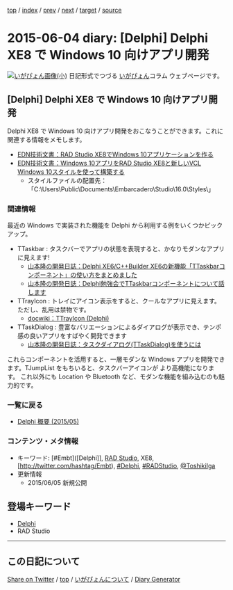 [top](https://igapyon.github.io/diary/) 
 / [index](https://igapyon.github.io/diary/2015/index.html) 
 / [prev](https://igapyon.github.io/diary/2015/ig150601.html) 
 / [next](https://igapyon.github.io/diary/2015/ig150605.html) 
 / [target](https://igapyon.github.io/diary/2015/ig150604.html) 
 / [source](https://github.com/igapyon/diary/blob/gh-pages/2015/ig150604.html.src.md) 

2015-06-04 diary: [Delphi] Delphi XE8 で Windows 10 向けアプリ開発
=====================================================================================================
[![いがぴょん画像(小)](https://igapyon.github.io/diary/images/iga200306s.jpg "いがぴょん")](https://igapyon.github.io/diary/memo/memoigapyon.html) 日記形式でつづる [いがぴょん](https://igapyon.github.io/diary/memo/memoigapyon.html)コラム ウェブページです。

## [Delphi] Delphi XE8 で Windows 10 向けアプリ開発

Delphi XE8 で Windows 10 向けアプリ開発をおこなうことができます。これに関連する情報をメモします。

* [EDN技術文書：RAD Studio XE8でWindows 10アプリケーションを作る](http://edn.embarcadero.com/article/44465)
* [EDN技術文書：Windows 10アプリをRAD Studio XE8と新しいVCL Windows 10スタイルを使って構築する](http://edn.embarcadero.com/article/44464)
  * スタイルファイルの配置先：「C:\Users\Public\Documents\Embarcadero\Studio\16.0\Styles\」



### 関連情報

最近の Windows で実装された機能を Delphi から利用する例をいくつかピックアップ。

* TTaskbar : タスクバーでアプリの状態を表現すると、かなりモダンなアプリに見えます!
  * [山本隆の開発日誌：Delphi XE6/C++Builder XE6の新機能「TTaskbarコンポーネント」の使い方をまとめました](http://www.gesource.jp/weblog/?p=6646)
  * [山本隆の開発日誌：Delphi勉強会でTTaskbarコンポーネントについて話します](http://www.gesource.jp/weblog/?p=6537)
* TTrayIcon : トレイにアイコン表示をすると、クールなアプリに見えます。ただし、乱用は禁物です。
  * [docwiki：TTrayIcon (Delphi)](http://docwiki.embarcadero.com/CodeExamples/XE8/en/TTrayIcon_(Delphi))
* TTaskDialog : 豊富なバリエーションによるダイアログが表示でき、テンポ感の良いアプリをすばやく開発できます
  * [山本隆の開発日誌：タスクダイアログ(TTaskDialog)を使うには](http://www.gesource.jp/weblog/?p=6495)

これらコンポーネントを活用すると、一層モダンな Windows アプリを開発できます。TJumpList をもちいると、タスクバーアイコンが より高機能になります。
これ以外にも Location や Bluetooth など、モダンな機能を組み込むのも魅力的です。


### 一覧に戻る


* [Delphi 概要 (2015/05)](https://igapyon.github.io/diary/2015/ig150511.html)



### コンテンツ・メタ情報


* キーワード: [#Embt]([Delphi]], [RAD Studio](https://www.embarcadero.com/jp/products/rad-studio), XE8, [http://twitter.com/hashtag/Embt), [#Delphi](http://twitter.com/hashtag/Delphi), [#RADStudio](http://twitter.com/hashtag/RADStudio), [@ToshikiIga](http://twitter.com/ToshikiIga)
* 更新情報
  * 2015/06/05 新規公開



## 登場キーワード

* [Delphi](../keyword/delphi.html)
* RAD Studio

----------------------------------------------------------------------------------------------------

## この日記について

[Share on Twitter](https://twitter.com/intent/tweet?hashtags=igapyon%2Cdiary%2C%E3%81%84%E3%81%8C%E3%81%B4%E3%82%87%E3%82%93%2CDelphi%2CRAD+Studio&text=%5BDelphi%5D+Delphi+XE8+%E3%81%A7+Windows+10+%E5%90%91%E3%81%91%E3%82%A2%E3%83%97%E3%83%AA%E9%96%8B%E7%99%BA&url=https%3A%2F%2Figapyon.github.io%2Fdiary%2F2015%2Fig150604.html) / [top](../index.html) / [いがぴょんについて](https://igapyon.github.io/diary/memo/memoigapyon.html) / [Diary Generator](https://github.com/igapyon/igapyonv3)
